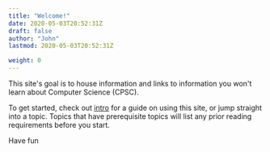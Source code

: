 ```yaml
---
title: "Welcome!"
date: 2020-05-03T20:52:31Z
draft: false
author: "John"
lastmod: 2020-05-03T20:52:31Z

weight: 0
---
```


This site's goal is to house information and links to information you won't learn about Computer Science (CPSC).

To get started, check out [intro](intro/) for a guide on using this site, or jump straight into a topic.
Topics that have prerequisite topics will list any prior reading requirements before you start.

Have fun
